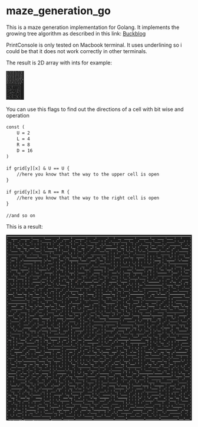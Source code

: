 # maze_generation_go
This is a maze generation implementation for Golang. It implements the growing tree algorithm as described in this link:  [Buckblog](https://weblog.jamisbuck.org/2011/1/27/maze-generation-growing-tree-algorithm)

PrintConsole is only tested on Macbook terminal. It uses underlining so i could be that it does not work correctly in other terminals.

The result is 2D array with ints for example:

<img src="exampleSmall.png" width="48">

You can use this flags to find out the directions of a cell with bit wise and operation

```
const (
	U = 2
	L = 4
	R = 8
	D = 16
)

if grid[y][x] & U == U {
    //here you know that the way to the upper cell is open
}

if grid[y][x] & R == R {
    //here you know that the way to the right cell is open
}

//and so on

```


This is a result:

![Example](example.png)

